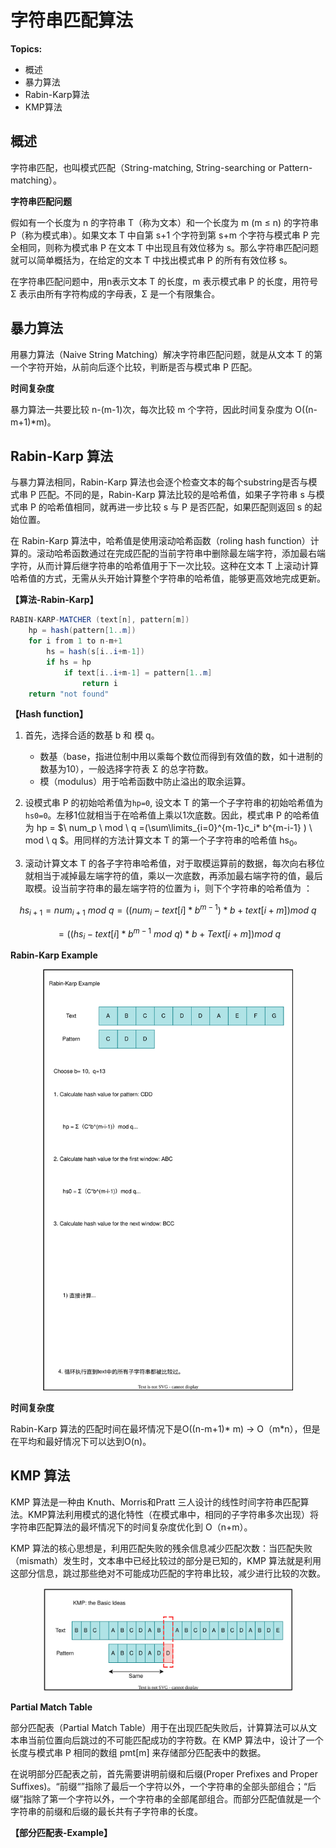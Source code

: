 # 字符串匹配算法

**Topics:**

- 概述
- 暴力算法
- Rabin-Karp算法
- KMP算法

## 概述

字符串匹配，也叫模式匹配（String-matching, String-searching or Pattern-matching）。

**字符串匹配问题**

假如有一个长度为 n 的字符串 T（称为文本）和一个长度为 m (m ≤ n) 的字符串 P（称为模式串）。如果文本 T 中自第 s+1 个字符到第 s+m 个字符与模式串 P 完全相同，则称为模式串 P 在文本 T 中出现且有效位移为 s。那么字符串匹配问题就可以简单概括为，在给定的文本 T 中找出模式串 P 的所有有效位移 s。

在字符串匹配问题中，用n表示文本 T 的长度，m 表示模式串 P 的长度，用符号 Σ 表示由所有字符构成的字母表，Σ 是一个有限集合。

## 暴力算法

用暴力算法（Naive String Matching）解决字符串匹配问题，就是从文本 T 的第一个字符开始，从前向后逐个比较，判断是否与模式串 P 匹配。

**时间复杂度**

暴力算法一共要比较 n-(m-1)次，每次比较 m 个字符，因此时间复杂度为 O((n-m+1)*m)。

## Rabin-Karp 算法

与暴力算法相同，Rabin-Karp 算法也会逐个检查文本的每个substring是否与模式串 P 匹配。不同的是，Rabin-Karp 算法比较的是哈希值，如果子字符串 s 与模式串 P 的哈希值相同，就再进一步比较 s 与 P 是否匹配，如果匹配则返回 s 的起始位置。

在 Rabin-Karp 算法中，哈希值是使用滚动哈希函数（roling hash function）计算的。滚动哈希函数通过在完成匹配的当前字符串中删除最左端字符，添加最右端字符，从而计算后继字符串的哈希值用于下一次比较。这种在文本 T 上滚动计算哈希值的方式，无需从头开始计算整个字符串的哈希值，能够更高效地完成更新。

**【算法-Rabin-Karp】**

``` java
RABIN-KARP-MATCHER (text[n], pattern[m])
    hp = hash(pattern[1..m])
    for i from 1 to n-m+1
        hs = hash(s[i..i+m-1])
        if hs = hp
            if text[i..i+m-1] = pattern[1..m]
                return i
    return "not found"
```

**【Hash function】**

1. 首先，选择合适的数基 b 和 模 q。
   - 数基（base，指进位制中用以乘每个数位而得到有效值的数，如十进制的数基为10），一般选择字符表 Σ 的总字符数。
   - 模（modulus）用于哈希函数中防止溢出的取余运算。
     
1. 设模式串 P 的初始哈希值为`hp=0`, 设文本 T 的第一个子字符串的初始哈希值为`hs0=0`。左移1位就相当于在哈希值上乘以1次底数。因此，模式串 P 的哈希值为 hp =  $`\ num_p \ mod \ q =(\sum\limits_{i=0}^{m-1}c_i* b^{m-i-1} ) \  mod \ q `$。用同样的方法计算文本 T 的第一个子字符串的哈希值 hs<sub>0</sub>。

1. 滚动计算文本 T 的各子字符串哈希值，对于取模运算前的数据，每次向右移位就相当于减掉最左端字符的值，乘以一次底数，再添加最右端字符的值，最后取模。设当前字符串的最左端字符的位置为 i，则下个字符串的哈希值为 ：

```math
    hs_{i+1}=num_{i+1} \ mod \ q
            =((num_i-text[i]*b^{m-1})*b+text[i+m])mod \ q
```
```math
            =((hs_i-text[i]*b^{m-1} \ mod \ q)*b+Text[i+m])mod \ q
```
</div>

**Rabin-Karp Example**

<div align="center">
    <img src="https://github.com/TBD2021/Salt-and-Computer-Science/blob/main/Algorithms/img/RabinKarpExample.svg" width="400px">
</div>

**时间复杂度**

Rabin-Karp 算法的匹配时间在最坏情况下是O((n-m+1)* m) → O（m*n），但是在平均和最好情况下可以达到O(n)。
   
## KMP 算法

KMP 算法是一种由 Knuth、Morris和Pratt 三人设计的线性时间字符串匹配算法。KMP算法利用模式的退化特性（在模式串中，相同的子字符串多次出现）将字符串匹配算法的最坏情况下的时间复杂度优化到 O（n+m）。

KMP 算法的核心思想是，利用匹配失败的残余信息减少匹配次数：当匹配失败（mismath）发生时，文本串中已经比较过的部分是已知的，KMP 算法就是利用这部分信息，跳过那些绝对不可能成功匹配的字符串比较，减少进行比较的次数。

<div align="center">
    <img src="https://github.com/TBD2021/Salt-and-Computer-Science/blob/main/Algorithms/img/KMP_1.svg" width="400px">
</div>

**Partial Match Table**

部分匹配表（Partial Match Table）用于在出现匹配失败后，计算算法可以从文本串当前位置向后跳过的不可能匹配成功的字符数。在 KMP 算法中，设计了一个长度与模式串 P 相同的数组 pmt\[m] 来存储部分匹配表中的数据。

在说明部分匹配表之前，首先需要讲明前缀和后缀(Proper Prefixes and Proper Suffixes)。“前缀“”指除了最后一个字符以外，一个字符串的全部头部组合；“后缀”指除了第一个字符以外，一个字符串的全部尾部组合。而部分匹配值就是一个字符串的前缀和后缀的最长共有子字符串的长度。

**【部分匹配表-Example】**




